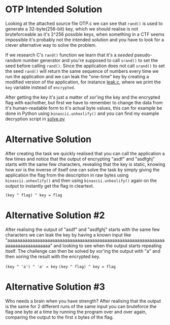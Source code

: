 # OTP Intended Solution
Looking at the attached source file OTP.c we can see that `rand()` is used to generate a 32-byte(256-bit) key, which we should realise is not bruteforceable as it's 2^256 possible keys, when something in a CTF seems impossible it's probably not the intended solution and you have to look for a clever alternative way to solve the problem.

If we research C's `rand()` function we learn that it's a *seeded* pseudo-random number generator and you're supposed to call `srand()` to set the seed before calling `rand()`. Since the application does not call `srand()` to set the seed `rand()` will return the same sequence of numbers every time we run the application and we can leak the "one-time" key  by creating a modified version of the application, for instance [leak.c](leak.c), where we print the `key` variable instead of `encrypted`.

After getting the key it's just a matter of xor'ing the key and the encrypted flag with eachother, but first we have to remember to change the data from it's human-readable form to it's actual byte values, this can for example be done in Python using `binascii.unhexlify()` and you can find my example decryption script in [solve.py](solve.py)

# Alternative Solution
After creating the task we quickly realised that you can call the application a few times and notice that the output of encrypting "asdf" and "asdfghj" starts with the same few characters, revealing that the key is static, knowing how xor is the inverse of itself one can solve the task by simply giving the application the flag from the description in raw bytes using `binascii.unhexlify()` and then using `binascii.unhexlify()` again on the output to instantly get the flag in cleartext.

`(key ^ flag) ^ key = flag`

# Alternative Solution #2
After realising the output of "asdf" and "asdfghj" starts with the same few characters we can leak the key by having a known input like "aaaaaaaaaaaaaaaaaaaaaaaaaaaaaaaaaaaaaaaaaaaaaaaaaaaaaaaaaaaaaaaaaaaaaaaaaaaaaaaaa" and looking to see when the output starts repeating itself. The challenge can then be solved by xor'ing the output with "a" and then xoring the result with the encrypted key.

`(key ^ 'a') ^ 'a' = key`
`(key ^ flag) ^ key = flag`

# Alternative Solution #3
Who needs a brain when you have strength? After realising that the output is the same for 2 different runs of the same input you can bruteforce the flag one byte at a time by running the program over and over again, comparing the output to the first x bytes of the flag.
